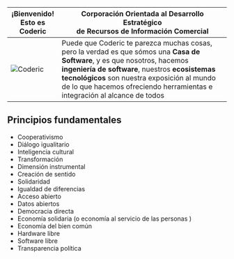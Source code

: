
| ¡Bienvenido!<br>Esto es Coderic | Corporación Orientada al Desarrollo Estratégico<br>de Recursos de Información Comercial |
|---|---|
| ![Coderic](https://github.com/coderic.png) | Puede que Coderic te parezca muchas cosas, pero la verdad es que sómos una **Casa de Software**, y es que nosotros, hacemos **ingeniería de software**, nuestros **ecosistemas tecnológicos** son nuestra exposición al mundo de lo que hacemos ofreciendo herramientas e integración al alcance de todos |

## Principios fundamentales

- Cooperativismo
- Diálogo igualitario
- Inteligencia cultural
- Transformación
- Dimensión instrumental
- Creación de sentido
- Solidaridad
- Igualdad de diferencias
- Acceso abierto
- Datos abiertos
- Democracia directa
- Economía solidaria (o economía al servicio de las personas )
- Economía del bien común
- Hardware libre
- Software libre
- Transparencia política
